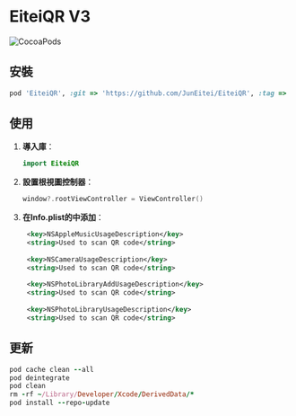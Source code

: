 # EiteiQR V3

![CocoaPods](https://img.shields.io/cocoapods/v/EiteiQR.svg)

## 安裝
```ruby
pod 'EiteiQR', :git => 'https://github.com/JunEitei/EiteiQR', :tag => '3.2.0'

```

## 使用

1. **導入庫**：
   ```swift
   import EiteiQR
   ```

2. **設置根視圖控制器**：
   ```swift
   window?.rootViewController = ViewController()
   ```
3. **在Info.plist的<dict>中添加**：
   ```xml
    <key>NSAppleMusicUsageDescription</key>
    <string>Used to scan QR code</string>
    
    <key>NSCameraUsageDescription</key>
    <string>Used to scan QR code</string>
    
    <key>NSPhotoLibraryAddUsageDescription</key>
    <string>Used to scan QR code</string>
    
    <key>NSPhotoLibraryUsageDescription</key>
    <string>Used to scan QR code</string>
   ```

## 更新
```ruby
pod cache clean --all
pod deintegrate
pod clean
rm -rf ~/Library/Developer/Xcode/DerivedData/*
pod install --repo-update
```
